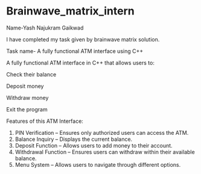 # Brainwave_matrix_intern 
Name-Yash Najukram Gaikwad

I have  completed my task given by brainwave matrix solution. 

Task name- A fully functional ATM interface using C++

A fully functional ATM interface in C++ that allows users to:

Check their balance

Deposit money 

Withdraw money 

Exit the program

 Features of this ATM Interface:

1. PIN Verification – Ensures only authorized users can access the ATM.
2. Balance Inquiry – Displays the current balance.
3. Deposit Function – Allows users to add money to their account.
4. Withdrawal Function – Ensures users can withdraw within their available balance.
5. Menu System – Allows users to navigate through different options.


